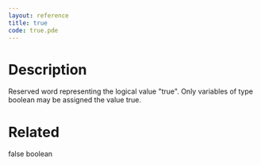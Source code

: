 ```yaml
---
layout: reference
title: true
code: true.pde
---
```


# Description

Reserved word representing the logical value "true". Only variables of type boolean may be assigned the value true.

# Related

false
boolean
